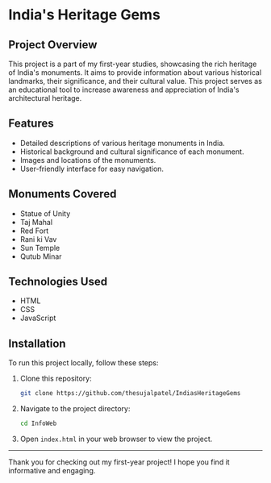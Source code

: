 # India's Heritage Gems

## Project Overview

This project is a part of my first-year studies, showcasing the rich heritage of India's monuments. It aims to provide information about various historical landmarks, their significance, and their cultural value. This project serves as an educational tool to increase awareness and appreciation of India's architectural heritage.

## Features

- Detailed descriptions of various heritage monuments in India.
- Historical background and cultural significance of each monument.
- Images and locations of the monuments.
- User-friendly interface for easy navigation.

## Monuments Covered

- Statue of Unity
- Taj Mahal
- Red Fort
- Rani ki Vav
- Sun Temple
- Qutub Minar

## Technologies Used

- HTML
- CSS
- JavaScript

## Installation

To run this project locally, follow these steps:

1. Clone this repository:

   ```bash
   git clone https://github.com/thesujalpatel/IndiasHeritageGems
   ```

2. Navigate to the project directory:

   ```bash
   cd InfoWeb
   ```

3. Open `index.html` in your web browser to view the project.

---

Thank you for checking out my first-year project! I hope you find it informative and engaging.
